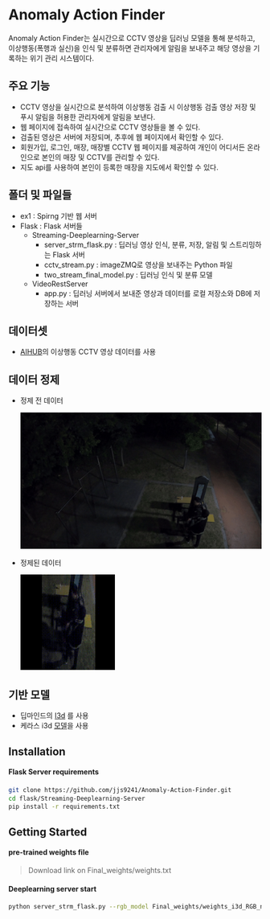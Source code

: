

# Anomaly Action Finder

Anomaly Action Finder는 실시간으로 CCTV 영상을 딥러닝 모델을 통해 분석하고, 이상행동(폭행과 실신)을 인식 및 분류하면 관리자에게 알림을 보내주고 해당 영상을 기록하는 위기 관리 시스템이다.



## 주요 기능

- CCTV 영상을 실시간으로 분석하여 이상행동 검출 시 이상행동 검출 영상 저장 및 푸시 알림을 허용한 관리자에게 알림을 보낸다.
- 웹 페이지에 접속하여 실시간으로 CCTV 영상들을 볼 수 있다.
- 검출된 영상은 서버에 저장되며, 추후에 웹 페이지에서 확인할 수 있다.
- 회원가입, 로그인, 매장, 매장별 CCTV 웹 페이지를 제공하여 개인이 어디서든 온라인으로 본인의 매장 및 CCTV를 관리할 수 있다.
- 지도 api를 사용하여 본인이 등록한 매장을 지도에서 확인할 수 있다.


## 폴더 및 파일들 

- ex1 : Spirng 기반 웹 서버
- Flask : Flask 서버들
	- Streaming-Deeplearning-Server
		- server_strm_flask.py : 딥러닝 영상 인식, 분류, 저장, 알림 및 스트리밍하는 Flask 서버
		- cctv_stream.py :  imageZMQ로 영상을 보내주는 Python 파일
		- two_stream_final_model.py : 딥러닝 인식 및 분류 모델
	- VideoRestServer 
		- app.py : 딥러닝 서버에서 보내준 영상과 데이터를 로컬 저장소와 DB에 저장하는 서버


## 데이터셋

- [AIHUB](http://www.aihub.or.kr/)의 이상행동 CCTV 영상 데이터를 사용



## 데이터 정제

- 정제 전 데이터
  
  <img src="image/image1.PNG" style="zoom:60%;" />
- 정제된 데이터
  
  <img src="image/image2.PNG" style="zoom:60%;" />



## 기반 모델

- 딥마인드의 [I3d](https://github.com/deepmind/kinetics-i3d) 를 사용
- 케라스 i3d [모델](https://github.com/dlpbc/keras-kinetics-i3d)을 사용



## Installation

#### Flask Server requirements

```bash
git clone https://github.com/jjs9241/Anomaly-Action-Finder.git
cd flask/Streaming-Deeplearning-Server
pip install -r requirements.txt
```



## Getting Started

#### pre-trained weights file

>Download link on Final_weights/weights.txt 

#### Deeplearning server start

```bash
python server_strm_flask.py --rgb_model Final_weights/weights_i3d_RGB_no_softmax.hdf5
```

